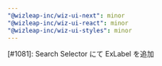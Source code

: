 ```yaml
---
"@wizleap-inc/wiz-ui-next": minor
"@wizleap-inc/wiz-ui-react": minor
"@wizleap-inc/wiz-ui-styles": minor
---
```


[#1081]: Search Selector にて ExLabel を追加
